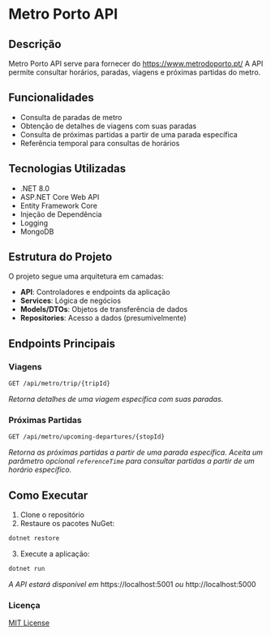 # Metro Porto API

## Descrição
Metro Porto API serve para fornecer do https://www.metrodoporto.pt/
A API permite consultar horários, paradas, viagens e próximas partidas do metro.

## Funcionalidades

- Consulta de paradas de metro
- Obtenção de detalhes de viagens com suas paradas
- Consulta de próximas partidas a partir de uma parada específica
- Referência temporal para consultas de horários

## Tecnologias Utilizadas

- .NET 8.0
- ASP.NET Core Web API
- Entity Framework Core
- Injeção de Dependência
- Logging
- MongoDB

## Estrutura do Projeto

O projeto segue uma arquitetura em camadas:
- **API**: Controladores e endpoints da aplicação
- **Services**: Lógica de negócios
- **Models/DTOs**: Objetos de transferência de dados
- **Repositories**: Acesso a dados (presumivelmente)

## Endpoints Principais

### Viagens
```bash
GET /api/metro/trip/{tripId}
```
*Retorna detalhes de uma viagem específica com suas paradas.*

### Próximas Partidas
```bash
GET /api/metro/upcoming-departures/{stopId}
```
*Retorna as próximas partidas a partir de uma parada específica. Aceita um parâmetro opcional *`referenceTime`* para consultar partidas a partir de um horário específico.*

## Como Executar

1. Clone o repositório
2. Restaure os pacotes NuGet:
```bash
dotnet restore
```
3. Execute a aplicação:
```bash
dotnet run
```
*A API estará disponível em* https://localhost:5001 *ou* http://localhost:5000

### Licença
[MIT License](https://github.com/rodriaum/metro-porto-api?tab=MIT-1-ov-file#MIT-1-ov-file)